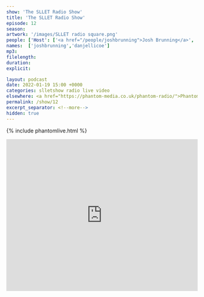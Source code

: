 ```yaml
---
show: 'The SLLET Radio Show'
title: 'The SLLET Radio Show'
episode: 12
season: 
artwork: '/images/SLLET radio square.png'
people: ['Host': ['<a href="/people/joshbrunning">Josh Brunning</a>', '<a href="/people/danjellicoe">Dan Jellicoe</a>']]
names:  ['joshbrunning','danjellicoe']
mp3: 
filelength: 
duration: 
explicit: 

layout: podcast
date: 2022-01-19 15:00 +0000
categories: slletshow radio live video
elsewhere: <a href="https://phantom-media.co.uk/phantom-radio/">Phantom Media</a>
permalink: /show/12
excerpt_separator: <!--more-->
hidden: true
---
```


{% include phantomlive.html %}

<iframe width="100%" height="400em" src="https://www.youtube.com/embed/i2TCp6Mfglo" frameborder="0" allow="accelerometer; autoplay; clipboard-write; encrypted-media; gyroscope; picture-in-picture" allowfullscreen></iframe>

<!-- more -->
